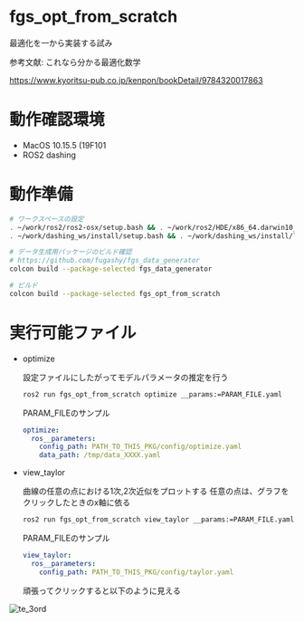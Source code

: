 # fgs_opt_from_scratch

最適化を一から実装する試み

参考文献: これなら分かる最適化数学

<https://www.kyoritsu-pub.co.jp/kenpon/bookDetail/9784320017863>

# 動作確認環境

- MacOS 10.15.5 (19F101
- ROS2 dashing

# 動作準備

```bash
# ワークスペースの設定
. ~/work/ros2/ros2-osx/setup.bash && . ~/work/ros2/HDE/x86_64.darwin10_clang/release.com
. ~/work/dashing_ws/install/setup.bash && . ~/work/dashing_ws/install/local_setup.bash

# データ生成用パッケージのビルド確認
# https://github.com/fugashy/fgs_data_generator
colcon build --package-selected fgs_data_generator

# ビルド
colcon build --package-selected fgs_opt_from_scratch
```

# 実行可能ファイル

- optimize

  設定ファイルにしたがってモデルパラメータの推定を行う

  ```bash
  ros2 run fgs_opt_from_scratch optimize __params:=PARAM_FILE.yaml
  ```

  PARAM_FILEのサンプル

  ```yaml
  optimize:
    ros__parameters:
      config_path: PATH_TO_THIS_PKG/config/optimize.yaml
      data_path: /tmp/data_XXXX.yaml
  ```

- view_taylor

  曲線の任意の点における1次,2次近似をプロットする
  任意の点は、グラフをクリックしたときのx軸に依る

  ```bash
  ros2 run fgs_opt_from_scratch view_taylor __params:=PARAM_FILE.yaml
  ```

  PARAM_FILEのサンプル

  ```yaml
  view_taylor:
    ros__parameters:
      config_path: PATH_TO_THIS_PKG/config/taylor.yaml
  ```

  頑張ってクリックすると以下のように見える

![te_3ord](https://raw.github.com/wiki/fugashy/fgs_opt/images/taylor_expansion_of_3order_function.gif)
